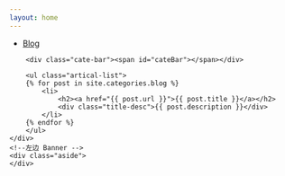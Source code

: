 ```yaml
---
layout: home
---
```


<div class="index-content blog">
    <div class="section">
        <ul class="artical-cate">
            <li class="on"><a href="/"><span>Blog</span></a></li>
            <!--
            <li style="text-align:center"><a href="/life"><span>Life</span></a></li>
            <li style="text-align:right"><a href="/project"><span>Project</span></a></li>
            -->
        </ul>

        <div class="cate-bar"><span id="cateBar"></span></div>

        <ul class="artical-list">
        {% for post in site.categories.blog %}
            <li>
                <h2><a href="{{ post.url }}">{{ post.title }}</a></h2>
                <div class="title-desc">{{ post.description }}</div>
            </li>
        {% endfor %}
        </ul>
    </div>
    <!--左边 Banner -->
    <div class="aside">
    </div>
</div>
